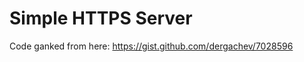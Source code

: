 Simple HTTPS Server
===================

Code ganked from here:  https://gist.github.com/dergachev/7028596


